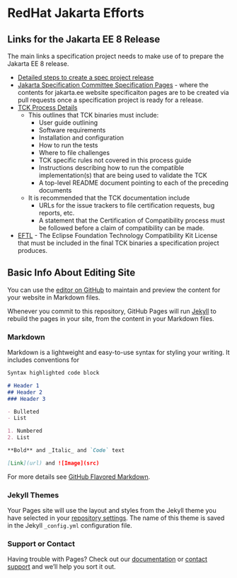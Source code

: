 # RedHat Jakarta Efforts

## Links for the Jakarta EE 8 Release
The main links a specification project needs to make use of to prepare the Jakarta EE 8 release.
* [Detailed steps to create a spec project release](https://wiki.eclipse.org/How_to_Prepare_API_Projects_for_the_Jakarta_EE_8_Release)
* [Jakarta Specification Committee Specification Pages](https://github.com/jakartaee/specifications) - where the contents
for jakarta.ee website specificaiton pages are to be created via pull requests once a specification
project is ready for a release.
* [TCK Process Details](https://github.com/jakartaee/specification-committee/blob/master/process.adoc)
  - This outlines that TCK binaries must include:
    * User guide outlining
    * Software requirements
    * Installation and configuration
    * How to run the tests
    * Where to file challenges
    * TCK specific rules not covered in this process guide
    * Instructions describing how to run the compatible implementation(s) that are being used to validate the TCK
    * A top-level README document pointing to each of the preceding documents
  - It is recommended that the TCK documentation include
    * URLs for the issue trackers to file certification requests, bug reports, etc.
    * A statement that the Certification of Compatibility process must be followed before a claim of compatibility can be made.
* [EFTL](https://www.eclipse.org/legal/tck.php) - The Eclipse Foundation Technology Compatibility Kit License that
must be included in the final TCK binaries a specification project produces. 

## Basic Info About Editing Site
You can use the [editor on GitHub](https://github.com/jakartaredhat/jakartaredhat..github.io/edit/master/README.md) to maintain and preview the content for your website in Markdown files.

Whenever you commit to this repository, GitHub Pages will run [Jekyll](https://jekyllrb.com/) to rebuild the pages in your site, from the content in your Markdown files.

### Markdown

Markdown is a lightweight and easy-to-use syntax for styling your writing. It includes conventions for

```markdown
Syntax highlighted code block

# Header 1
## Header 2
### Header 3

- Bulleted
- List

1. Numbered
2. List

**Bold** and _Italic_ and `Code` text

[Link](url) and ![Image](src)
```

For more details see [GitHub Flavored Markdown](https://guides.github.com/features/mastering-markdown/).

### Jekyll Themes

Your Pages site will use the layout and styles from the Jekyll theme you have selected in your [repository settings](https://github.com/jakartaredhat/jakartaredhat..github.io/settings). The name of this theme is saved in the Jekyll `_config.yml` configuration file.

### Support or Contact

Having trouble with Pages? Check out our [documentation](https://help.github.com/categories/github-pages-basics/) or [contact support](https://github.com/contact) and we’ll help you sort it out.
